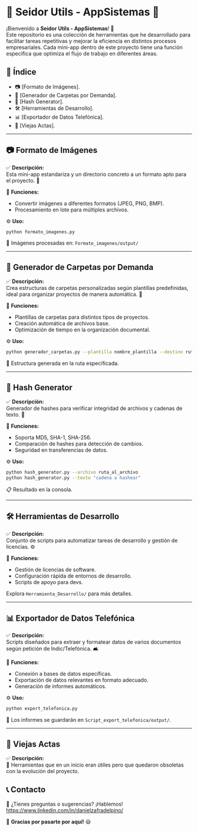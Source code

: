 # 🚀 Seidor Utils - AppSistemas 📂

¡Bienvenido a **Seidor Utils - AppSistemas**! 🎯\
Este repositorio es una colección de herramientas que he desarrollado para facilitar tareas repetitivas y mejorar la eficiencia en distintos procesos empresariales. Cada mini-app dentro de este proyecto tiene una función específica que optimiza el flujo de trabajo en diferentes áreas.

## 📌 Índice

- 📷 [Formato de Imágenes].
- 📁 [Generador de Carpetas por Demanda].
- 🔐 [Hash Generator].
- 🛠️ [Herramientas de Desarrollo].
- 📊 [Exportador de Datos Telefónica].
- 📝 [Viejas Actas].

---

## 📷 Formato de Imágenes

✅ **Descripción:**\
Esta mini-app estandariza y un directorio concreto a un formato apto para el proyecto. 🎨

🔹 **Funciones:**

- Convertir imágenes a diferentes formatos (JPEG, PNG, BMP).
- Procesamiento en lote para múltiples archivos.

⚙️ **Uso:**

```bash
python formato_imagenes.py
```

📂 Imágenes procesadas en: `Formato_imagenes/output/`

---

## 📁 Generador de Carpetas por Demanda

✅ **Descripción:**\
Crea estructuras de carpetas personalizadas según plantillas predefinidas, ideal para organizar proyectos de manera automática. 📂

🔹 **Funciones:**

- Plantillas de carpetas para distintos tipos de proyectos.
- Creación automática de archivos base.
- Optimización de tiempo en la organización documental.

⚙️ **Uso:**

```bash
python generador_carpetas.py --plantilla nombre_plantilla --destino ruta_destino
```

📂 Estructura generada en la ruta especificada.

---

## 🔐 Hash Generator

✅ **Descripción:**\
Generador de hashes para verificar integridad de archivos y cadenas de texto. 🔑

🔹 **Funciones:**

- Soporta MD5, SHA-1, SHA-256.
- Comparación de hashes para detección de cambios.
- Seguridad en transferencias de datos.

⚙️ **Uso:**

```bash
python hash_generator.py --archivo ruta_al_archivo
python hash_generator.py --texto "cadena a hashear"
```

📋 Resultado en la consola.

---

## 🛠️ Herramientas de Desarrollo

✅ **Descripción:**\
Conjunto de scripts para automatizar tareas de desarrollo y gestión de licencias. ⚙️

🔹 **Funciones:**

- Gestión de licencias de software.
- Configuración rápida de entornos de desarrollo.
- Scripts de apoyo para devs.

Explora `Herramienta_Desarrollo/` para más detalles.

---

## 📊 Exportador de Datos Telefónica

✅ **Descripción:**\
Scripts diseñados para extraer y formatear datos de varios documentos según petición de Indic/Telefónica. 🛋️

🔹 **Funciones:**

- Conexión a bases de datos específicas.
- Exportación de datos relevantes en formato adecuado.
- Generación de informes automáticos.

⚙️ **Uso:**

```bash
python export_telefonica.py
```

📂 Los informes se guardarán en `Script_export_telefonica/output/`.

---

## 📝 Viejas Actas  

✅ **Descripción:**  
📛 Herramientas que en un inicio eran útiles pero que quedaron obsoletas con la evolución del proyecto.  


## 📞 Contacto
📧 ¿Tienes preguntas o sugerencias? ¡Hablemos!\
https://www.linkedin.com/in/danielzafradelpino/

🚀 **Gracias por pasarte por aquí!** 😃


